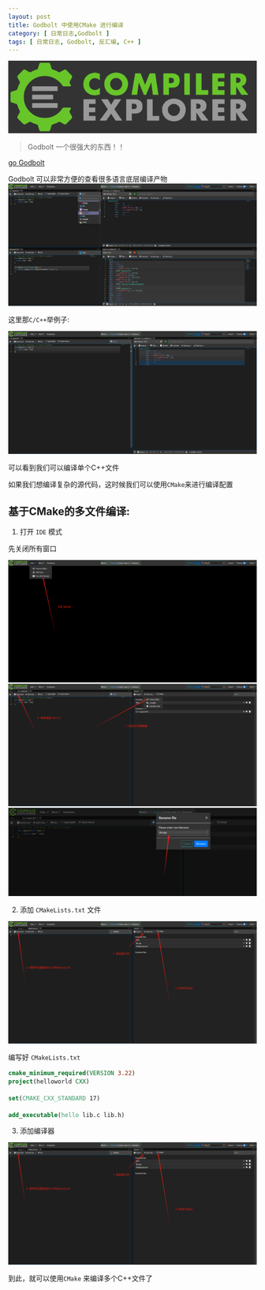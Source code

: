 ```yaml
---
layout: post
title: Godbolt 中使用CMake 进行编译
category: [ 日常日志,Godbolt ]
tags: [ 日常日志, Godbolt, 反汇编, C++ ]
---
```


![](../../../assets/posts/日常日志/Godbolt/2024022117/img.png)

> Godbolt 一个很强大的东西！！

[go Godbolt](https://godbolt.org/)


Godbolt 可以非常方便的查看很多语言底层编译产物
![](../../../assets/posts/日常日志/Godbolt/2024022117/img_1.png)

这里那`C/C++`举例子:

![](../../../assets/posts/日常日志/Godbolt/2024022117/img_2.png)

可以看到我们可以编译单个C++文件

如果我们想编译复杂的源代码，这时候我们可以使用`CMake`来进行编译配置

## 基于CMake的多文件编译:

1. 打开 `IDE` 模式

先关闭所有窗口

![](../../../assets/posts/日常日志/Godbolt/2024022117/img_3.png)
![](../../../assets/posts/日常日志/Godbolt/2024022117/img_4.png)
![](../../../assets/posts/日常日志/Godbolt/2024022117/img_5.png)

2. 添加 `CMakeLists.txt` 文件

![](../../../assets/posts/日常日志/Godbolt/2024022117/img_6.png)

编写好 `CMakeLists.txt`
```cmake
cmake_minimum_required(VERSION 3.22)
project(helloworld CXX)

set(CMAKE_CXX_STANDARD 17)

add_executable(hello lib.c lib.h)

```

3. 添加编译器

![](../../../assets/posts/日常日志/Godbolt/2024022117/img_6.png)

到此，就可以使用`CMake` 来编译多个C++文件了
